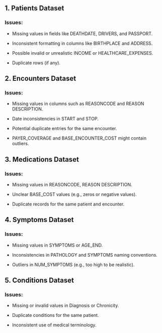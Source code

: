

## 1. Patients Dataset

### Issues:

* Missing values in fields like DEATHDATE, DRIVERS, and PASSPORT.

* Inconsistent formatting in columns like BIRTHPLACE and ADDRESS.

* Possible invalid or unrealistic INCOME or HEALTHCARE_EXPENSES.

* Duplicate rows (if any).

## 2. Encounters Dataset

### Issues:

* Missing values in columns such as REASONCODE and REASON DESCRIPTION.

* Date inconsistencies in START and STOP.

* Potential duplicate entries for the same encounter.

* PAYER_COVERAGE and BASE_ENCOUNTER_COST might contain outliers.

## 3. Medications Dataset

### Issues:

* Missing values in REASONCODE, REASON DESCRIPTION.

* Unclear BASE_COST values (e.g., zeros or negative values).

* Duplicate records for the same patient and encounter.

## 4. Symptoms Dataset

### Issues:

* Missing values in SYMPTOMS or AGE_END.

* Inconsistencies in PATHOLOGY and SYMPTOMS naming conventions.

* Outliers in NUM_SYMPTOMS (e.g., too high to be realistic).

## 5. Conditions Dataset

### Issues:

* Missing or invalid values in Diagnosis or Chronicity.

* Duplicate conditions for the same patient.

* Inconsistent use of medical terminology.
